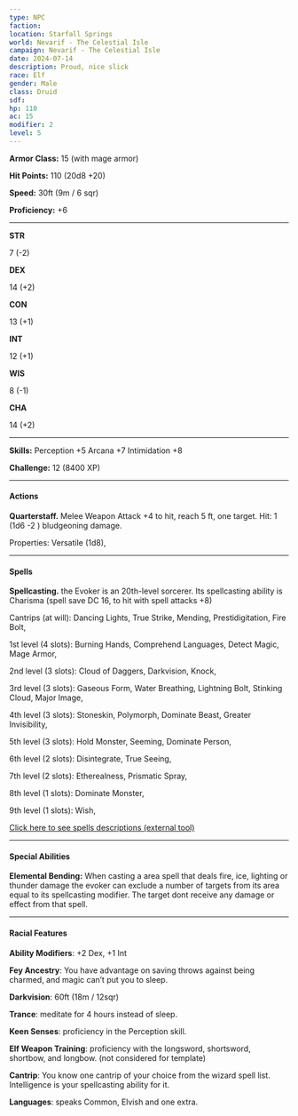 ```yaml
---
type: NPC
faction: 
location: Starfall Springs
world: Nevarif - The Celestial Isle
campaign: Nevarif - The Celestial Isle
date: 2024-07-14
description: Proud, nice slick
race: Elf
gender: Male
class: Druid
sdf: 
hp: 110
ac: 15
modifier: 2
level: 5
---
```




**Armor Class:** 15 (with mage armor)

**Hit Points:** 110 (20d8 +20)

**Speed:** 30ft (9m / 6 sqr)

**Proficiency:** +6

---

**STR**

7 (-2)

**DEX**

14 (+2)

**CON**

13 (+1)

**INT**

12 (+1)

**WIS**

8 (-1)

**CHA**

14 (+2)

---

**Skills:** Perception +5 Arcana +7 Intimidation +8

**Challenge:** 12 (8400 XP)

---

#### Actions

**Quarterstaff.** Melee Weapon Attack +4 to hit, reach 5 ft, one target. Hit: 1 (1d6 -2 ) bludgeoning damage.

Properties: Versatile (1d8),

---

#### Spells

**Spellcasting.** the Evoker is an 20th-level sorcerer. Its spellcasting ability is Charisma (spell save DC 16, to hit with spell attacks +8)

Cantrips (at will): Dancing Lights, True Strike, Mending, Prestidigitation, Fire Bolt,

1st level (4 slots): Burning Hands, Comprehend Languages, Detect Magic, Mage Armor,

2nd level (3 slots): Cloud of Daggers, Darkvision, Knock,

3rd level (3 slots): Gaseous Form, Water Breathing, Lightning Bolt, Stinking Cloud, Major Image,

4th level (3 slots): Stoneskin, Polymorph, Dominate Beast, Greater Invisibility,

5th level (3 slots): Hold Monster, Seeming, Dominate Person,

6th level (2 slots): Disintegrate, True Seeing,

7th level (2 slots): Etherealness, Prismatic Spray,

8th level (1 slots): Dominate Monster,

9th level (1 slots): Wish,

[Click here to see spells descriptions (external tool)](http://hardcodex.ru)

---

#### Special Abilities

**Elemental Bending:** When casting a area spell that deals fire, ice, lighting or thunder damage the evoker can exclude a number of targets from its area equal to its spellcasting modifier. The target dont receive any damage or effect from that spell.  

---

#### Racial Features

**Ability Modifiers**: +2 Dex, +1 Int

**Fey Ancestry**: You have advantage on saving throws against being charmed, and magic can’t put you to sleep.

**Darkvision**: 60ft (18m / 12sqr)

**Trance**: meditate for 4 hours instead of sleep.

**Keen Senses**: proficiency in the Perception skill.

**Elf Weapon Training**: proficiency with the longsword, shortsword, shortbow, and longbow. (not considered for template)

**Cantrip**: You know one cantrip of your choice from the wizard spell list. Intelligence is your spellcasting ability for it.

**Languages**: speaks Common, Elvish and one extra.

